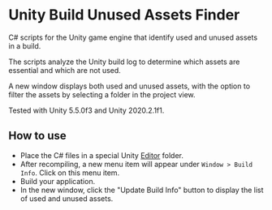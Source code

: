 # Unity Build Unused Assets Finder
C# scripts for the Unity game engine that identify used and unused assets in a build.

The scripts analyze the Unity build log to determine which assets are essential and which are not used.

A new window displays both used and unused assets, with the option to filter the assets by selecting a folder in the project view.

Tested with Unity 5.5.0f3 and Unity 2020.2.1f1.

## How to use

- Place the C# files in a special Unity [Editor](https://docs.unity3d.com/Manual/SpecialFolders.html) folder.
- After recompiling, a new menu item will appear under `Window > Build Info`. Click on this menu item.
- Build your application.
- In the new window, click the "Update Build Info" button to display the list of used and unused assets.
